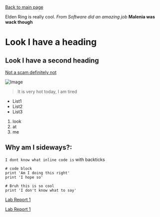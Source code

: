 [Back to main page](https://lykevin2341.github.io/cse15l-lab-reports/index.html)

Elden Ring is really cool.
*From Software did an amazing job*
**Malenia was wack though**

# Look I have a heading

## Look I have a second heading

[Not a scam definitely not](https://www.fromsoftware.jp/ww/)

![Image](https://cdn.wccftech.com/wp-content/uploads/2019/06/ELDEN_RING_-_Screenshot_5_1560120363.jpg)

>It is very hot today, I am tired

* List1
* List2
* List3

1. look
2. at
3. me

Why am I sideways?:
---

`I dont know what inline code is` with backticks

```
# code block
print 'Am I doing this right'
print 'I hope so'
```
```
# Bruh this is so cool
print 'I don't know what to say'
```

[Lab Report 1](lab-report-1-week-2.html)

[Lab Report 1](https://lykevin2341.github.io/cse15l-lab-reports/lab-report-1-week-2.html)